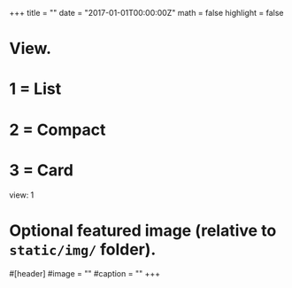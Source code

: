 +++
title = ""
date = "2017-01-01T00:00:00Z"
math = false
highlight = false

# View.
#   1 = List
#   2 = Compact
#   3 = Card
view: 1



# Optional featured image (relative to `static/img/` folder).
#[header]
#image = ""
#caption = ""
+++









